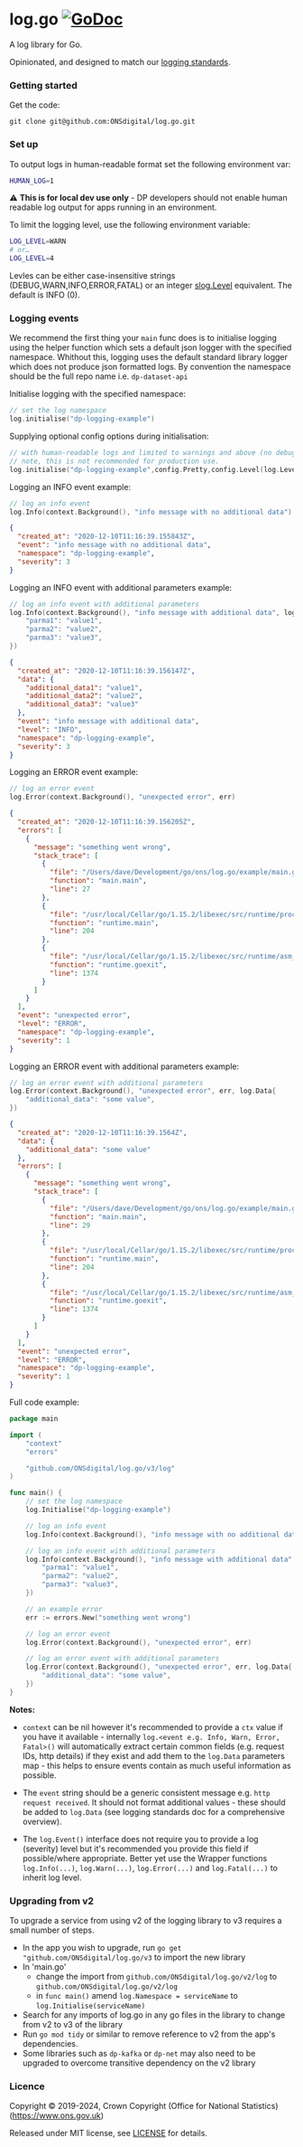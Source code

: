 log.go [![GoDoc](https://godoc.org/github.com/ONSdigital/log.go/log?status.svg)](https://godoc.org/github.com/ONSdigital/log.go/log)
======

A log library for Go.

Opinionated, and designed to match our [logging standards](https://github.com/ONSdigital/dp/blob/master/standards/LOGGING_STANDARDS.md).

### Getting started
Get the code:
```
git clone git@github.com:ONSdigital/log.go.git
```

### Set up
To output logs in human-readable format set the following environment var:
```bash
HUMAN_LOG=1
```

:warning: **This is for local dev use only** - DP developers should not enable human readable log output for apps running 
in an environment.

To limit the logging level, use the following environment variable:
```bash
LOG_LEVEL=WARN
# or…
LOG_LEVEL=4
```

Levles can be either case-insensitive strings (DEBUG,WARN,INFO,ERROR,FATAL) or an integer 
[slog.Level](https://pkg.go.dev/log/slog#Level) equivalent. The default is INFO (0).

### Logging events
We recommend the first thing your `main` func does is to initialise logging using the helper function which sets a
default json logger with the specified namespace. Whithout this, logging uses the default standard library logger which 
does not produce json formatted logs. By convention the namespace should be the full repo name i.e. `dp-dataset-api`

Initialise logging with the specified namespace:
```go
// set the log namespace
log.initialise("dp-logging-example")
```

Supplying optional config options during initialisation:
```go
// with human-readable logs and limited to warnings and above (no debug level logs)
// note, this is not recommended for production use.
log.initialise("dp-logging-example",config.Pretty,config.Level(log.LevelWarn))
```

Logging an INFO event example:
```go
// log an info event
log.Info(context.Background(), "info message with no additional data")
```
```json
{
  "created_at": "2020-12-10T11:16:39.155843Z",
  "event": "info message with no additional data",
  "namespace": "dp-logging-example",
  "severity": 3
}
```
Logging an INFO event with additional parameters example:
```go
// log an info event with additional parameters
log.Info(context.Background(), "info message with additional data", log.Data{
    "parma1": "value1",
    "parma2": "value2",
    "parma3": "value3",
})
```

```json
{
  "created_at": "2020-12-10T11:16:39.156147Z",
  "data": {
    "additional_data1": "value1",
    "additional_data2": "value2",
    "additional_data3": "value3"
  },
  "event": "info message with additional data",
  "level": "INFO",
  "namespace": "dp-logging-example",
  "severity": 3
}
```
Logging an ERROR event example:
```go
// log an error event
log.Error(context.Background(), "unexpected error", err)
```
```json
{
  "created_at": "2020-12-10T11:16:39.156205Z",
  "errors": [
    {
      "message": "something went wrong",
      "stack_trace": [
        {
          "file": "/Users/dave/Development/go/ons/log.go/example/main.go",
          "function": "main.main",
          "line": 27
        },
        {
          "file": "/usr/local/Cellar/go/1.15.2/libexec/src/runtime/proc.go",
          "function": "runtime.main",
          "line": 204
        },
        {
          "file": "/usr/local/Cellar/go/1.15.2/libexec/src/runtime/asm_amd64.s",
          "function": "runtime.goexit",
          "line": 1374
        }
      ]
    }
  ],
  "event": "unexpected error",
  "level": "ERROR",
  "namespace": "dp-logging-example",
  "severity": 1
}
```
Logging an ERROR event with additional parameters example:
```go
// log an error event with additional parameters
log.Error(context.Background(), "unexpected error", err, log.Data{
    "additional_data": "some value",
})
```
```json
{
  "created_at": "2020-12-10T11:16:39.1564Z",
  "data": {
    "additional_data": "some value"
  },
  "errors": [
    {
      "message": "something went wrong",
      "stack_trace": [
        {
          "file": "/Users/dave/Development/go/ons/log.go/example/main.go",
          "function": "main.main",
          "line": 29
        },
        {
          "file": "/usr/local/Cellar/go/1.15.2/libexec/src/runtime/proc.go",
          "function": "runtime.main",
          "line": 204
        },
        {
          "file": "/usr/local/Cellar/go/1.15.2/libexec/src/runtime/asm_amd64.s",
          "function": "runtime.goexit",
          "line": 1374
        }
      ]
    }
  ],
  "event": "unexpected error",
  "level": "ERROR",
  "namespace": "dp-logging-example",
  "severity": 1
}
```

Full code example:
```go
package main

import (
	"context"
	"errors"

	"github.com/ONSdigital/log.go/v3/log"
)

func main() {
	// set the log namespace
	log.Initialise("dp-logging-example")

	// log an info event
	log.Info(context.Background(), "info message with no additional data")

	// log an info event with additional parameters
	log.Info(context.Background(), "info message with additional data", log.Data{
		"parma1": "value1",
		"parma2": "value2",
		"parma3": "value3",
	})

	// an example error
	err := errors.New("something went wrong")

	// log an error event
	log.Error(context.Background(), "unexpected error", err)

	// log an error event with additional parameters
	log.Error(context.Background(), "unexpected error", err, log.Data{
		"additional_data": "some value",
	})
}
```
**Notes:**

- `context` can be nil however it's recommended to provide a `ctx` value if you have it available - internally 
  `log.<event e.g. Info, Warn, Error, Fatal>()` will automatically extract certain common fields (e.g. request IDs, http details) if they exist and add 
  them to the `log.Data` parameters map - this helps to ensure events contain as much useful information as possible.
  

- The `event` string should be a generic consistent message e.g. `http request received`. It should not format 
  additional values - these should be added to `log.Data` (see logging standards doc for a comprehensive overview).
  

- The `log.Event()` interface does not require you to provide a log (severity) level but it's recommended you provide this 
  field if possible/where appropriate. Better yet use the Wrapper functions `log.Info(...)`, `log.Warn(...)`, `log.Error(...)` and `log.Fatal(...)` to inherit log level.

### Upgrading from v2

To upgrade a service from using v2 of the logging library to v3 requires a small number of steps.
 - In the app you wish to upgrade, run `go get "github.com/ONSdigital/log.go/v3` to import the new library
 - In 'main.go' 
   - change the import from `github.com/ONSdigital/log.go/v2/log` to `github.com/ONSdigital/log.go/v2/log` 
   - in `func main()` amend `log.Namespace = serviceName` to `log.Initialise(serviceName)`
  - Search for any imports of log.go in any go files in the library to change from v2 to v3 of the library
  - Run `go mod tidy` or similar to remove reference to v2 from the app's dependencies. 
  - Some libraries such as `dp-kafka` or `dp-net` may also need to be upgraded to overcome transitive dependency on the
    v2 library 


### Licence

Copyright ©‎ 2019-2024, Crown Copyright (Office for National Statistics) (https://www.ons.gov.uk)

Released under MIT license, see [LICENSE](LICENSE.md) for details.
